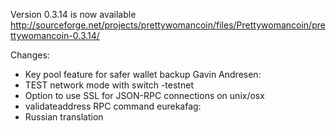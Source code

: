 Version 0.3.14 is now available
http://sourceforge.net/projects/prettywomancoin/files/Prettywomancoin/prettywomancoin-0.3.14/

Changes:
* Key pool feature for safer wallet backup
Gavin Andresen:
* TEST network mode with switch -testnet
* Option to use SSL for JSON-RPC connections on unix/osx
* validateaddress RPC command
eurekafag:
* Russian translation
